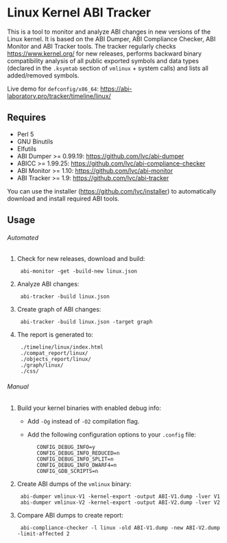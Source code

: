 Linux Kernel ABI Tracker
========================

This is a tool to monitor and analyze ABI changes in new versions of the Linux kernel. It is based on the ABI Dumper, ABI Compliance Checker, ABI Monitor and ABI Tracker tools. The tracker regularly checks https://www.kernel.org/ for new releases, performs backward binary compatibility analysis of all public exported symbols and data types (declared in the `.ksymtab` section of `vmlinux` + system calls) and lists all added/removed symbols.

Live demo for `defconfig/x86_64`: https://abi-laboratory.pro/tracker/timeline/linux/

Requires
--------

* Perl 5
* GNU Binutils
* Elfutils
* ABI Dumper >= 0.99.19: https://github.com/lvc/abi-dumper
* ABICC >= 1.99.25: https://github.com/lvc/abi-compliance-checker
* ABI Monitor >= 1.10: https://github.com/lvc/abi-monitor
* ABI Tracker >= 1.9: https://github.com/lvc/abi-tracker

You can use the installer (https://github.com/lvc/installer) to automatically download and install required ABI tools.

Usage
-----

###### Automated

1. Check for new releases, download and build:

        abi-monitor -get -build-new linux.json

2. Analyze ABI changes:

        abi-tracker -build linux.json

3. Create graph of ABI changes:

        abi-tracker -build linux.json -target graph

4. The report is generated to:

        ./timeline/linux/index.html
        ./compat_report/linux/
        ./objects_report/linux/
        ./graph/linux/
        ./css/

###### Manual

1. Build your kernel binaries with enabled debug info:

   * Add `-Og` instead of `-O2` compilation flag.

   * Add the following configuration options to your `.config` file:

            CONFIG_DEBUG_INFO=y
            CONFIG_DEBUG_INFO_REDUCED=n
            CONFIG_DEBUG_INFO_SPLIT=n
            CONFIG_DEBUG_INFO_DWARF4=n
            CONFIG_GDB_SCRIPTS=n

2. Create ABI dumps of the `vmlinux` binary:

        abi-dumper vmlinux-V1 -kernel-export -output ABI-V1.dump -lver V1
        abi-dumper vmlinux-V2 -kernel-export -output ABI-V2.dump -lver V2

3. Compare ABI dumps to create report:

        abi-compliance-checker -l linux -old ABI-V1.dump -new ABI-V2.dump -limit-affected 2

